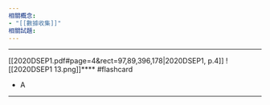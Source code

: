 ```yaml
---
相關概念: 
- "[[數據收集]]"
相關試題:
---
```


---
[[2020DSEP1.pdf#page=4&rect=97,89,396,178|2020DSEP1, p.4]]
![[2020DSEP1 13.png]]****
 #flashcard 
- A
---
<!--ID: 1730779830609-->
